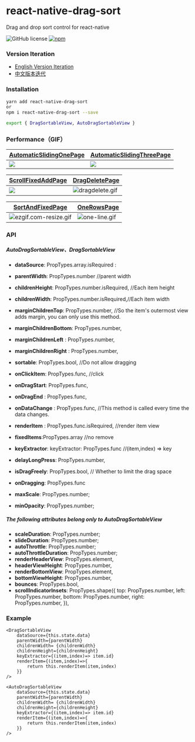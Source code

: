 # react-native-drag-sort
Drag and drop sort control for react-native

![GitHub license](https://img.shields.io/badge/license-MIT-green.svg)
[![npm](https://img.shields.io/npm/v/react-native-drag-sort.svg?style=flat)](https://npmjs.com/package/react-native-drag-sort)

### Version Iteration
- [English Version Iteration](https://github.com/mochixuan/react-native-drag-sort/blob/master/README_History.md) 
- [中文版本迭代](https://github.com/mochixuan/react-native-drag-sort/blob/master/README_ZH_History.md)


### Installation

```bash
yarn add react-native-drag-sort
or
npm i react-native-drag-sort --save 

export { DragSortableView, AutoDragSortableView }
```

### Performance（GIF）

[AutomaticSlidingOnePage](https://github.com/mochixuan/react-native-drag-sort/blob/master/Example/app/container/AutomaticSlidingOnePage.js) | [AutomaticSlidingThreePage](https://github.com/mochixuan/react-native-drag-sort/blob/master/Example/app/container/AutomaticSlidingThreePage.js)
| ------ | ----------- | 
| ![](https://user-gold-cdn.xitu.io/2020/2/15/170487f5ce137e15?w=240&h=514&f=gif&s=2527386) | ![](https://user-gold-cdn.xitu.io/2020/2/15/1704896e0729f8b7?w=240&h=514&f=gif&s=4958289) 

[ScrollFixedAddPage](https://github.com/mochixuan/react-native-drag-sort/blob/master/Example/app/container/ScrollFixedAddPage.js) | [DragDeletePage](https://github.com/mochixuan/react-native-drag-sort/blob/master/Example/app/container/DragDeletePage.js)  
| ------ | ----------- |
| ![](https://user-gold-cdn.xitu.io/2020/2/10/1702ea81299f097d?w=240&h=400&f=gif&s=863218)  | ![dragdelete.gif](https://upload-images.jianshu.io/upload_images/2646598-4d22ddb8f92a6563.gif?imageMogr2/auto-orient/strip)  


[SortAndFixedPage](https://github.com/mochixuan/react-native-drag-sort/blob/master/Example/app/container/SortAndFixedPage.js)  | [OneRowsPage](https://github.com/mochixuan/react-native-drag-sort/blob/master/Example/app/container/OneRowsPage.js)  
| ------ | ----------- | 
| ![ezgif.com-resize.gif](https://upload-images.jianshu.io/upload_images/2646598-405b01d61547c972.gif?imageMogr2/auto-orient/strip)  | ![one-line.gif](https://upload-images.jianshu.io/upload_images/2646598-dd17c76291514316.gif?imageMogr2/auto-orient/strip)  

### API

##### AutoDragSortableView、DragSortableView

- **dataSource**: PropTypes.array.isRequired :
- **parentWidth**: PropTypes.number //parent width
- **childrenHeight**: PropTypes.number.isRequired, //Each item height
- **childrenWidth**: PropTypes.number.isRequired,//Each item width

- **marginChildrenTop**: PropTypes.number,  //So the item's outermost view adds margin, you can only use this method.
- **marginChildrenBottom**: PropTypes.number,
- **marginChildrenLeft** : PropTypes.number,
- **marginChildrenRight** : PropTypes.number,

- **sortable**: PropTypes.bool, //Do not allow dragging

- **onClickItem**: PropTypes.func, //click
- **onDragStart**: PropTypes.func, 
- **onDragEnd** : PropTypes.func,
- **onDataChange** : PropTypes.func, //This method is called every time the data changes.
- **renderItem** : PropTypes.func.isRequired, //render item view
- **fixedItems**:PropTypes.array //no remove
- **keyExtractor**: keyExtractor: PropTypes.func //(item,index) => key
- **delayLongPress**: PropTypes.number,
- **isDragFreely**: PropTypes.bool, // Whether to limit the drag space
- **onDragging**: PropTypes.func
- **maxScale**: PropTypes.number;
- **minOpacity**: PropTypes.number;

##### The following attributes belong only to AutoDragSortableView

- **scaleDuration**: PropTypes.number;
- **slideDuration**: PropTypes.number;
- **autoThrottle**: PropTypes.number; 
- **autoThrottleDuration**: PropTypes.number;
- **renderHeaderView**: PropTypes.element,
- **headerViewHeight**: PropTypes.number,
- **renderBottomView**: PropTypes.element,
- **bottomViewHeight**: PropTypes.number,
- **bounces**: PropTypes.bool,
- **scrollIndicatorInsets**: PropTypes.shape({
        top: PropTypes.number,
        left: PropTypes.number,
        bottom: PropTypes.number,
        right: PropTypes.number,
    }),

### Example

``` react
<DragSortableView
    dataSource={this.state.data}
    parentWidth={parentWidth}
    childrenWidth= {childrenWidth}
    childrenHeight={childrenHeight}
    keyExtractor={(item,index)=> item.id}
    renderItem={(item,index)=>{
        return this.renderItem(item,index)
    }}
/>
    
<AutoDragSortableView
    dataSource={this.state.data}
    parentWidth={parentWidth}
    childrenWidth= {childrenWidth}
    childrenHeight={childrenHeight}
    keyExtractor={(item,index)=> item.id}
    renderItem={(item,index)=>{
        return this.renderItem(item,index)
    }}
/>

```

